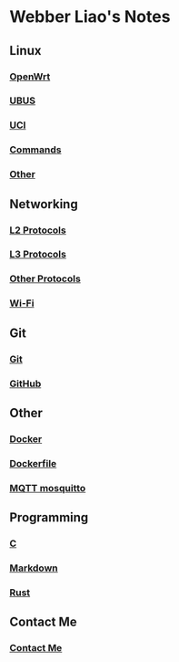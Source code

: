 <link rel="stylesheet" type="text/css" href="./styles.css">

# Webber Liao's Notes

## Linux
### [OpenWrt](/OpenWrt/OpenWrt.html)
### [UBUS](/OpenWrt/ubus.html)
### [UCI](/OpenWrt/uci.html)
### [Commands](/Commands.html)
### [Other](/Other.html)

## Networking
### [L2 Protocols](/Networking/L2_protocols/L2_protocols.html)
### [L3 Protocols](/Networking/L3_protocols/L3_protocols.html)
### [Other Protocols](/Networking/Others/Others.html)
### [Wi-Fi](/Networking/WiFi/Wi-Fi.html)

## Git
### [Git](/Other/Git/Git.html)
### [GitHub](/Other/Git/GitHub.html)

## Other
### [Docker](/Other/Docker/Docker.html)
### [Dockerfile](/Other/Docker/Dockerfile.html)
### [MQTT mosquitto](/Other/MQTT/mosquitto.html)

## Programming
### [C](/Programming/Docker.html)
### [Markdown](/Programming/Markdown.html)
### [Rust](/Programming/Rust.html)

## Contact Me
### [Contact Me](mailto:webberliao0776@gmail.com?subject=To%20Webber&body=Hi%20Webber)
